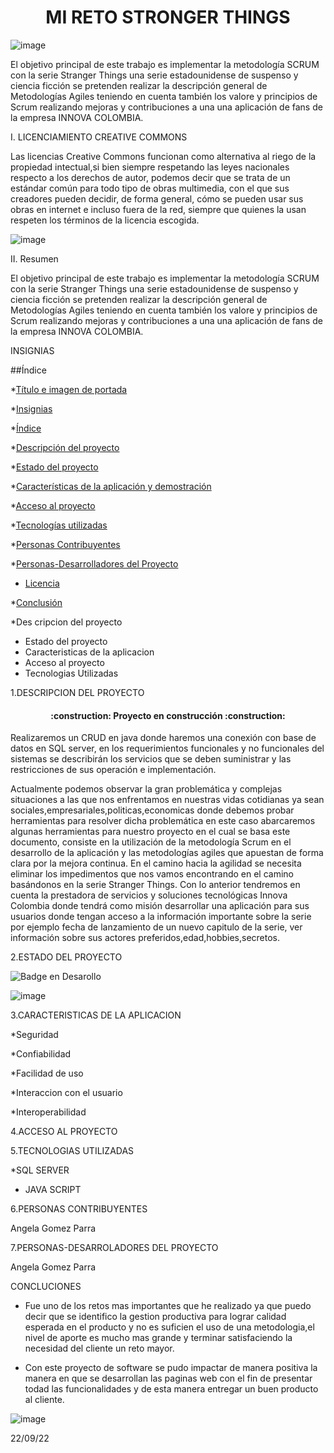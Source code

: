<h1 align="center"> MI RETO STRONGER THINGS </H1>

![image](https://user-images.githubusercontent.com/112735693/191632152-c2f16b6a-c7c1-4ebf-a743-4364ac9d700f.png)

El objetivo principal de este trabajo es implementar la metodología SCRUM con la serie Stranger Things una serie estadounidense de suspenso y ciencia ficción se pretenden realizar la descripción general de Metodologías Agiles teniendo en cuenta también los valore y principios de Scrum realizando mejoras y contribuciones a una una aplicación de fans de la empresa INNOVA COLOMBIA.


I.	LICENCIAMIENTO CREATIVE COMMONS


Las licencias Creative Commons funcionan como alternativa al riego de la propiedad intectual,si bien siempre respetando las leyes nacionales respecto a los derechos de autor, podemos decir que se trata de un estándar común para todo tipo de obras multimedia, con el que sus creadores pueden decidir, de forma general, cómo se pueden usar sus obras en internet e incluso fuera de la red, siempre que quienes la usan respeten los términos de la licencia escogida.

![image](https://user-images.githubusercontent.com/112735693/191632036-c1fb72a6-84b6-4b4b-adef-02a109bfd394.png)


II.	Resumen


El objetivo principal de este trabajo es implementar la metodología SCRUM con la serie Stranger Things una serie estadounidense de suspenso y ciencia ficción se pretenden realizar la descripción general de Metodologías Agiles teniendo en cuenta también los valore y principios de Scrum realizando mejoras y contribuciones a una una aplicación de fans de la empresa INNOVA COLOMBIA.


INSIGNIAS 

##Índice

*[Título e imagen de portada](#Título-e-imagen-de-portada)

*[Insignias](#insignias)

*[Índice](#índice)

*[Descripción del proyecto](#descripción-del-proyecto)

*[Estado del proyecto](#Estado-del-proyecto)

*[Características de la aplicación y demostración](#Características-de-la-aplicación-y-demostración)

*[Acceso al proyecto](#acceso-proyecto)

*[Tecnologías utilizadas](#tecnologías-utilizadas)

*[Personas Contribuyentes](#personas-contribuyentes)

*[Personas-Desarrolladores del Proyecto](#personas-desarrolladores)

* [Licencia](#licencia)

*[Conclusión](#conclusión)

*Des cripcion del  proyecto


* Estado del proyecto
* Caracteristicas de la aplicacion
*  Acceso al proyecto
*  Tecnologias Utilizadas

1.DESCRIPCION DEL PROYECTO 

<h4 align="center">
:construction: Proyecto en construcción :construction:
</h4>

Realizaremos un CRUD en java donde haremos una conexión con base de datos en SQL server, en los requerimientos funcionales y no funcionales del sistemas se describirán los servicios que se deben suministrar y las restricciones de sus operación e implementación.

Actualmente podemos observar la gran problemática y complejas situaciones a las que nos enfrentamos en nuestras vidas cotidianas ya sean sociales,empresariales,politicas,economicas donde debemos probar herramientas para resolver dicha problemática en este caso abarcaremos algunas herramientas para nuestro proyecto en el cual se basa este documento, consiste en la utilización de la metodología  Scrum en el desarrollo de la aplicación  y las metodologías  agiles  que apuestan de forma clara por la mejora continua. En el camino hacia la agilidad se necesita eliminar los impedimentos que nos vamos encontrando en el camino basándonos en la serie Stranger Things. Con lo anterior tendremos en cuenta la prestadora de servicios y soluciones tecnológicas Innova Colombia donde tendrá como misión desarrollar una aplicación para sus usuarios donde tengan acceso a la información importante sobre la serie por ejemplo fecha de lanzamiento de un nuevo capitulo de la serie, ver información sobre sus actores preferidos,edad,hobbies,secretos.

2.ESTADO DEL PROYECTO

   ![Badge en Desarollo](https://img.shields.io/badge/STATUS-EN%20DESAROLLO-green)

![image](https://user-images.githubusercontent.com/112735693/191873716-ad82b616-cb93-45e5-9591-8cc3a9d52074.png)

3.CARACTERISTICAS DE LA APLICACION

*Seguridad


*Confiabilidad


*Facilidad de uso


*Interaccion con el usuario


*Interoperabilidad

4.ACCESO AL PROYECTO

5.TECNOLOGIAS UTILIZADAS


*SQL SERVER

* JAVA SCRIPT 


6.PERSONAS CONTRIBUYENTES

Angela Gomez Parra

7.PERSONAS-DESARROLADORES DEL PROYECTO

Angela Gomez Parra

CONCLUCIONES

* Fue uno de los retos mas  importantes que he realizado ya que puedo decir que se identifico la gestion productiva para lograr calidad esperada en el producto
y no es suficien el uso de una metodologia,el nivel de aporte es mucho mas grande y  terminar satisfaciendo la necesidad del cliente un reto mayor.

* Con este proyecto de software se pudo impactar  de manera positiva la manera en que se desarrollan las paginas web  con el fin de presentar todad las funcionalidades  y de esta manera entregar un buen producto al cliente.



![image](https://user-images.githubusercontent.com/112735693/191877752-40fdaefe-1776-474b-86dc-3e12adf75646.png)

22/09/22










 

 
